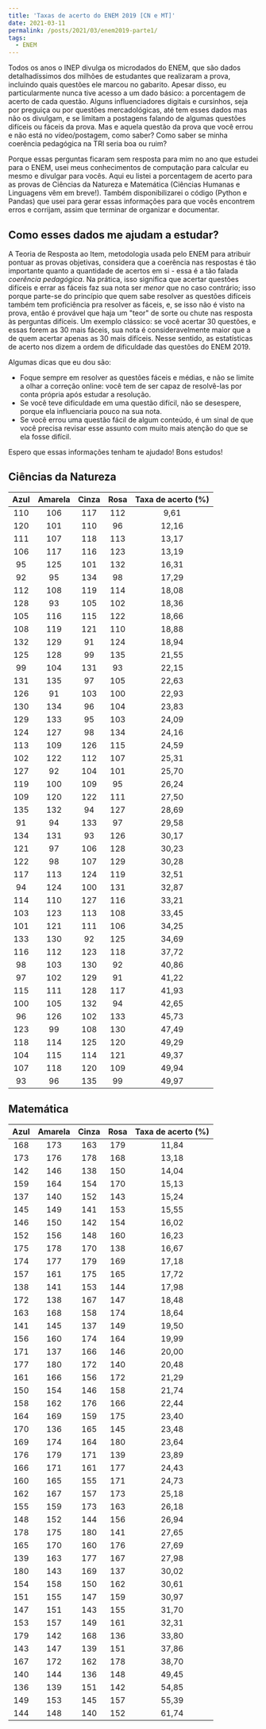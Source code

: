 ```yaml
---
title: 'Taxas de acerto do ENEM 2019 [CN e MT]'
date: 2021-03-11
permalink: /posts/2021/03/enem2019-parte1/
tags:
  - ENEM
---
```


Todos os anos o INEP divulga os microdados do ENEM, que são dados detalhadíssimos dos milhões de estudantes que realizaram a prova, incluindo quais questões ele marcou no gabarito. Apesar disso, eu particularmente nunca tive acesso a um dado básico: a porcentagem de acerto de cada questão. Alguns influenciadores digitais e cursinhos, seja por preguiça ou por questões mercadológicas, até tem esses dados mas não os divulgam, e se limitam a postagens falando de algumas questões difíceis ou fáceis da prova. Mas e aquela questão da prova que você errou e não está no vídeo/postagem, como saber? Como saber se minha coerência pedagógica na TRI seria boa ou ruim?

Porque essas perguntas ficaram sem resposta para mim no ano que estudei para o ENEM, usei meus conhecimentos de computação para calcular eu mesmo e divulgar para vocês. Aqui eu listei a porcentagem de acerto para as provas de Ciências da Natureza e Matemática (Ciências Humanas e Linguagens vêm em breve!). Também disponibilizarei o código (Python e Pandas) que usei para gerar essas informações para que vocês encontrem erros e corrijam, assim que terminar de organizar e documentar.

Como esses dados me ajudam a estudar?
------

A Teoria de Resposta ao Item, metodologia usada pelo ENEM para atribuir pontuar as provas objetivas, considera que a coerência nas respostas é tão importante quanto a quantidade de acertos em si - essa é a tão falada *coerência pedagógica*. Na prática, isso significa que acertar questões difíceis e errar as fáceis faz sua nota ser *menor* que no caso contrário; isso porque parte-se do princípio que quem sabe resolver as questões difíceis também tem proficiência pra resolver as fáceis, e, se isso não é visto na prova, então é provável que haja um "teor" de sorte ou chute nas resposta às perguntas difíceis. Um exemplo clássico: se você acertar 30 questões, e essas forem as 30 mais fáceis, sua nota é consideravelmente maior que a de quem acertar apenas as 30 mais difíceis. Nesse sentido, as estatísticas de acerto nos dizem a ordem de dificuldade das questões do ENEM 2019.

Algumas dicas que eu dou são:

- Foque sempre em resolver as questões fáceis e médias, e não se limite a olhar a correção online: você tem de ser capaz de resolvê-las por conta própria após estudar a resolução.
- Se você teve dificuldade em uma questão difícil, não se desespere, porque ela influenciaria pouco na sua nota. 
- Se você errou uma questão fácil de algum conteúdo, é um sinal de que você precisa revisar esse assunto com muito mais atenção do que se ela fosse difícil.

Espero que essas informações tenham te ajudado! Bons estudos!

Ciências da Natureza
-------

**Azul**|**Amarela**|**Cinza**|**Rosa**|**Taxa de acerto (%)**
:-----:|:-----:|:-----:|:-----:|:-----:
110|106|117|112|9,61
120|101|110|96|12,16
111|107|118|113|13,17
106|117|116|123|13,19
95|125|101|132|16,31
92|95|134|98|17,29
112|108|119|114|18,08
128|93|105|102|18,36
105|116|115|122|18,66
108|119|121|110|18,88
132|129|91|124|18,94
125|128|99|135|21,55
99|104|131|93|22,15
131|135|97|105|22,63
126|91|103|100|22,93
130|134|96|104|23,83
129|133|95|103|24,09
124|127|98|134|24,16
113|109|126|115|24,59
102|122|112|107|25,31
127|92|104|101|25,70
119|100|109|95|26,24
109|120|122|111|27,50
135|132|94|127|28,69
91|94|133|97|29,58
134|131|93|126|30,17
121|97|106|128|30,23
122|98|107|129|30,28
117|113|124|119|32,51
94|124|100|131|32,87
114|110|127|116|33,21
103|123|113|108|33,45
101|121|111|106|34,25
133|130|92|125|34,69
116|112|123|118|37,72
98|103|130|92|40,86
97|102|129|91|41,22
115|111|128|117|41,93
100|105|132|94|42,65
96|126|102|133|45,73
123|99|108|130|47,49
118|114|125|120|49,29
104|115|114|121|49,37
107|118|120|109|49,94
93|96|135|99|49,97

Matemática
-------

**Azul**|**Amarela**|**Cinza**|**Rosa**|**Taxa de acerto (%)**
:-----:|:-----:|:-----:|:-----:|:-----:
168|173|163|179|11,84
173|176|178|168|13,18
142|146|138|150|14,04
159|164|154|170|15,13
137|140|152|143|15,24
145|149|141|153|15,55
146|150|142|154|16,02
152|156|148|160|16,23
175|178|170|138|16,67
174|177|179|169|17,18
157|161|175|165|17,72
138|141|153|144|17,98
172|138|167|147|18,48
163|168|158|174|18,64
141|145|137|149|19,50
156|160|174|164|19,99
171|137|166|146|20,00
177|180|172|140|20,48
161|166|156|172|21,29
150|154|146|158|21,74
158|162|176|166|22,44
164|169|159|175|23,40
170|136|165|145|23,48
169|174|164|180|23,64
176|179|171|139|23,89
166|171|161|177|24,43
160|165|155|171|24,73
162|167|157|173|25,18
155|159|173|163|26,18
148|152|144|156|26,94
178|175|180|141|27,65
165|170|160|176|27,69
139|163|177|167|27,98
180|143|169|137|30,02
154|158|150|162|30,61
151|155|147|159|30,97
147|151|143|155|31,70
153|157|149|161|32,31
179|142|168|136|33,80
143|147|139|151|37,86
167|172|162|178|38,70
140|144|136|148|49,45
136|139|151|142|54,85
149|153|145|157|55,39
144|148|140|152|61,74
